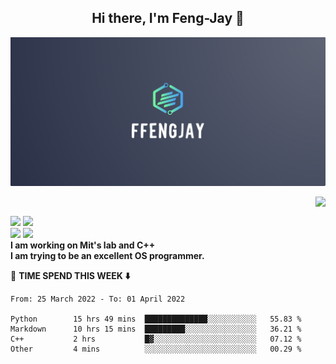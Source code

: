 <h2 align="center"> Hi there, I'm Feng-Jay 👋 </h2>  

![](https://github.com/Feng-Jay/DataStruct/blob/master/Image/1.png)  

<img align="right" src="https://github-readme-stats.vercel.app/api?username=Feng-Jay&show_icons=true&icon_color=CE1D2D&text_color=718096&bg_color=ffffff&hide_title=true" />


&emsp;

![](https://visitor-badge.glitch.me/badge?page_id=Feng-Jay.readme)
![](https://img.shields.io/badge/Concentrate-Cpp-blue)  
![](https://img.shields.io/badge/Rust-primer-orange)
![](https://img.shields.io/badge/Target-OS-9cf)  
**I am working on Mit's lab and C++**  
**I am trying to be an excellent OS programmer.**  


📘 **TIME SPEND THIS WEEK ⬇️**
<!--START_SECTION:waka-->

```text
From: 25 March 2022 - To: 01 April 2022

Python        15 hrs 49 mins  ██████████████░░░░░░░░░░░   55.83 %
Markdown      10 hrs 15 mins  █████████░░░░░░░░░░░░░░░░   36.21 %
C++           2 hrs           █▓░░░░░░░░░░░░░░░░░░░░░░░   07.12 %
Other         4 mins          ░░░░░░░░░░░░░░░░░░░░░░░░░   00.29 %
```

<!--END_SECTION:waka-->

